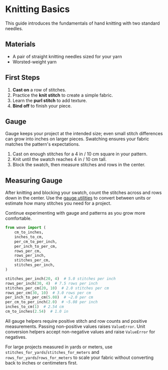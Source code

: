 # Knitting Basics

This guide introduces the fundamentals of hand knitting with two
standard needles.

## Materials
- A pair of straight knitting needles sized for your yarn
- Worsted-weight yarn

## First Steps
1. **Cast on** a row of stitches.
2. Practice the **knit stitch** to create a simple fabric.
3. Learn the **purl stitch** to add texture.
4. **Bind off** to finish your piece.

## Gauge

Gauge keeps your project at the intended size; even small stitch differences
can grow into inches on larger pieces. Swatching ensures your fabric matches
the pattern's expectations.

1. Cast on enough stitches for a 4 in / 10 cm square in your pattern.
2. Knit until the swatch reaches 4 in / 10 cm tall.
3. Block the swatch, then measure stitches and rows in the center.

## Measuring Gauge

After knitting and blocking your swatch, count the stitches across and rows
down in the center. Use the [gauge utilities](gauge.md) to convert between
units or estimate how many stitches you need for a project.

Continue experimenting with gauge and patterns as you grow more comfortable.

```python
from wove import (
    cm_to_inches,
    inches_to_cm,
    per_cm_to_per_inch,
    per_inch_to_per_cm,
    rows_per_cm,
    rows_per_inch,
    stitches_per_cm,
    stitches_per_inch,
)

stitches_per_inch(20, 4)  # 5.0 stitches per inch
rows_per_inch(30, 4)  # 7.5 rows per inch
stitches_per_cm(20, 10)  # 2.0 stitches per cm
rows_per_cm(30, 10)  # 3.0 rows per cm
per_inch_to_per_cm(5.08)  # ~2.0 per cm
per_cm_to_per_inch(2.0)  # ~5.08 per inch
inches_to_cm(1)  # 2.54 cm
cm_to_inches(2.54)  # 1.0 in
```

All gauge helpers require positive stitch and row counts and positive
measurements. Passing non-positive values raises ``ValueError``.
Unit conversion helpers accept non-negative values and raise
``ValueError`` for negatives.

For large projects measured in yards or meters, use
``stitches_for_yards``/``stitches_for_meters`` and
``rows_for_yards``/``rows_for_meters`` to scale your fabric without converting
back to inches or centimeters first.
